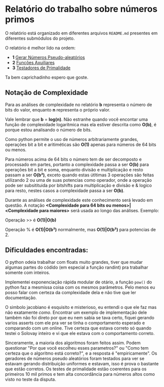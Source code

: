 # Relatório do trabalho sobre números primos

O relatório está organizado em diferentes arquivos `README.md` presentes em diferentes submódulos do projeto.

O relatório é melhor lido na ordem:

- **1** [Gerar Números Pseudo-aleatórios](https://github.com/bnmfw/Seguranca/blob/main/rng/README.md)
- **2** [Funções Axuiliares](https://github.com/bnmfw/Seguranca/blob/main/utils/README.md)
- **3** [Testadores de Primalidade](https://github.com/bnmfw/Seguranca/blob/main/primes/README.md)

Ta bem caprichadinho espero que goste.

## Notação de Complexidade

Para as análises de complexidade no relatório **b** representa o número de bits do valor, enquanto **n** representa o próprio valor.

Vale lembrar que **b** = **log(n)**. Não estranhe quando você encontar uma função de complexidade logaritmica mas ela estiver descrita como **O(b)**, é porque estou analisando o número de bits.

Como python permite o uso de números arbitrariamente grandes, operações bit a bit e aritiméticas são **O(1)** apenas para números de 64 bits ou menos.

Para números acima de 64 bits o número tem de ser decomposto e processado em partes, portanto a complexidade passa a ser **O(b)** para operações bit a bit e soma, enquanto divisão e multiplicação e resto passam a ser **O(b²)**, exceto quando estas útltimas 3 operações são feitas utilizando 2 ou uma de suas potencias como operador, onde a operação pode ser subsitituida por bitshifts para multiplicação e divisão e & logico para resto, nestes casos a complexidade passa a ser **O(b)**.

Durante as análises de complexidade este conhecimento será levado em questão. A notação **<Complexidade para 64 bits ou menos>|<Complexidade para maiores\>** será usada ao longo das análises. Exemplo:

Operação >> é **O(1)|O(b)**

Operação % é **O(1)|O(b²)** normalmente, mas **O(1)|O(b²)** para potencias de 2.

## Dificuldades encontradas:

O python odeia trabalhar com floats muito grandes, tiver que mudar algumas partes do códido (em especial a função randint) pra trabalhar somente com inteiros.

Implementei exponenciação rápida modular de otário, a função `pow()` do python faz a mesmissa coisa com os mesmos parâmetros. Pelo menos eu posso falar com certeza da complexidade dela e não tive que ler documentação.

O simbolo jacobiano é esquisito e misterioso, eu entendi o que ele faz mas não exatamente _como_. Encontrar um exemplo de implementação dele também não foi direto por que eu nem sabia se tava certo, fiquei gerando varios asserts com ele pra ver se tinha o comportamento esperado e comparando com um online. Tive certeza que estava correto só quando testei o Solovay inteiro e vi que ele estava com o comportamento correto.

Sinceramente, a maioria dos algoritmos foram feitos assim. Podem questionar "Por que você escolheu esses parametros?" ou "Como tem certeza que o algoritmo está correto?", e a resposta é "empiricamente". Os geradores de números pseudo aleatórios foram testados para ver se estavam gerando distribuição uniformes e estavam, isso é prova o bastante que estão corretos. Os testes de primalidade estão coerentes para os primeiros 10 mil primos e tem alta concordância para números altos como visto no teste da disputa. 
